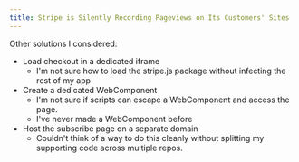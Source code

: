 ```yaml
---
title: Stripe is Silently Recording Pageviews on Its Customers' Sites
---
```


Other solutions I considered:

* Load checkout in a dedicated iframe
  * I'm not sure how to load the stripe.js package without infecting the rest of my app
* Create a dedicated WebComponent
  * I'm not sure if scripts can escape a WebComponent and access the page.
  * I've never made a WebComponent before
* Host the subscribe page on a separate domain
  * Couldn't think of a way to do this cleanly without splitting my supporting code across multiple repos.